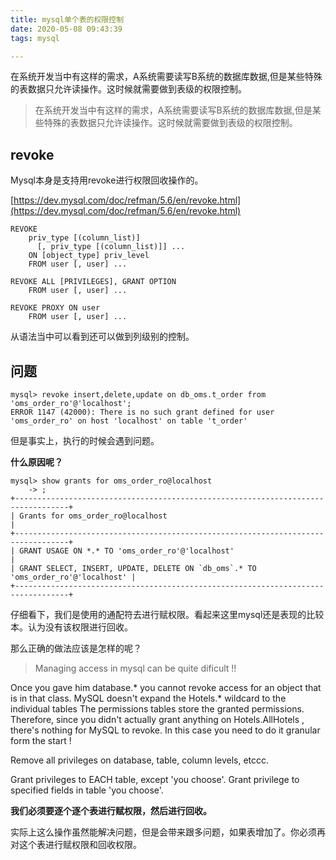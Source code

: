```yaml
---
title: mysql单个表的权限控制
date: 2020-05-08 09:43:39
tags: mysql

---
```


在系统开发当中有这样的需求，A系统需要读写B系统的数据库数据,但是某些特殊的表数据只允许读操作。这时候就需要做到表级的权限控制。

<!-- more -->


>在系统开发当中有这样的需求，A系统需要读写B系统的数据库数据,但是某些特殊的表数据只允许读操作。这时候就需要做到表级的权限控制。

## revoke

Mysql本身是支持用revoke进行权限回收操作的。

[https://dev.mysql.com/doc/refman/5.6/en/revoke.html](https://dev.mysql.com/doc/refman/5.6/en/revoke.html)

```
REVOKE
    priv_type [(column_list)]
      [, priv_type [(column_list)]] ...
    ON [object_type] priv_level
    FROM user [, user] ...

REVOKE ALL [PRIVILEGES], GRANT OPTION
    FROM user [, user] ...

REVOKE PROXY ON user
    FROM user [, user] ...
```
从语法当中可以看到还可以做到列级别的控制。


## 问题

```
mysql> revoke insert,delete,update on db_oms.t_order from 'oms_order_ro'@'localhost';
ERROR 1147 (42000): There is no such grant defined for user 'oms_order_ro' on host 'localhost' on table 't_order'
```

但是事实上，执行的时候会遇到问题。

**什么原因呢？**

```
mysql> show grants for oms_order_ro@localhost
    -> ;
+----------------------------------------------------------------------------------+
| Grants for oms_order_ro@localhost                                                |
+----------------------------------------------------------------------------------+
| GRANT USAGE ON *.* TO 'oms_order_ro'@'localhost'                                 |
| GRANT SELECT, INSERT, UPDATE, DELETE ON `db_oms`.* TO 'oms_order_ro'@'localhost' |
+----------------------------------------------------------------------------------+
```
仔细看下，我们是使用的通配符去进行赋权限。看起来这里mysql还是表现的比较本。认为没有该权限进行回收。

那么正确的做法应该是怎样的呢？


> Managing access in mysql can be quite dificult !!

Once you gave him database.* you cannot revoke access for an object that is in that class. MySQL doesn't expand the Hotels.* wildcard to the individual tables The permissions tables store the granted permissions. Therefore, since you didn't actually grant anything on Hotels.AllHotels , there's nothing for MySQL to revoke. In this case you need to do it granular form the start !

Remove all privileges on database, table, column levels, etccc.

Grant privileges to EACH table, except 'you choose'.
Grant privilege to specified fields in table 'you choose'.

**我们必须要逐个逐个表进行赋权限，然后进行回收。**

实际上这么操作虽然能解决问题，但是会带来跟多问题，如果表增加了。你必须再对这个表进行赋权限和回收权限。


